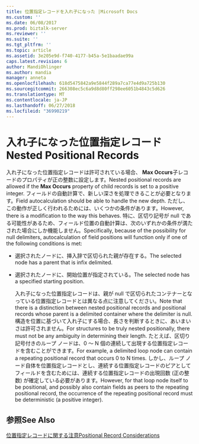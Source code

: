 ```yaml
---
title: 位置指定レコードを入れ子になった |Microsoft Docs
ms.custom: ''
ms.date: 06/08/2017
ms.prod: biztalk-server
ms.reviewer: ''
ms.suite: ''
ms.tgt_pltfrm: ''
ms.topic: article
ms.assetid: 3e205e9d-f740-4177-b45a-5e1baadae99a
caps.latest.revision: 6
author: MandiOhlinger
ms.author: mandia
manager: anneta
ms.openlocfilehash: 618d5475842a9e5844f289a7ca77e4d9a725b130
ms.sourcegitcommit: 266308ec5c6a9d8d80ff298ee6051b4843c5d626
ms.translationtype: MT
ms.contentlocale: ja-JP
ms.lasthandoff: 06/27/2018
ms.locfileid: "36990219"
---
```

# <a name="nested-positional-records"></a><span data-ttu-id="c44b2-102">入れ子になった位置指定レコード</span><span class="sxs-lookup"><span data-stu-id="c44b2-102">Nested Positional Records</span></span>
<span data-ttu-id="c44b2-103">入れ子になった位置指定レコードは許可されている場合、 **Max Occurs**子レコードのプロパティが正の整数に設定します。</span><span class="sxs-lookup"><span data-stu-id="c44b2-103">Nested positional records are allowed if the **Max Occurs** property of child records is set to a positive integer.</span></span> <span data-ttu-id="c44b2-104">フィールドの自動計算で、新しい深さを処理できることが必要となります。</span><span class="sxs-lookup"><span data-stu-id="c44b2-104">Field autocalculation should be able to handle the new depth.</span></span> <span data-ttu-id="c44b2-105">ただし、この動作が正しく行われるためには、いくつかの条件があります。</span><span class="sxs-lookup"><span data-stu-id="c44b2-105">However, there is a modification to the way this behaves.</span></span> <span data-ttu-id="c44b2-106">特に、区切り記号が null である可能性があるため、フィールド位置の自動計算は、次のいずれかの条件が満たされた場合にしか機能しません。</span><span class="sxs-lookup"><span data-stu-id="c44b2-106">Specifically, because of the possibility for null delimiters, autocalculation of field positions will function only if one of the following conditions is met:</span></span>  
  
- <span data-ttu-id="c44b2-107">選択されたノードに、挿入辞で区切られた親が存在する。</span><span class="sxs-lookup"><span data-stu-id="c44b2-107">The selected node has a parent that is infix delimited.</span></span>  
  
- <span data-ttu-id="c44b2-108">選択されたノードに、開始位置が指定されている。</span><span class="sxs-lookup"><span data-stu-id="c44b2-108">The selected node has a specified starting position.</span></span>  
  
  <span data-ttu-id="c44b2-109">入れ子になった位置指定レコードは、親が null で区切られたコンテナーとなっている位置指定レコードとは異なる点に注意してください。</span><span class="sxs-lookup"><span data-stu-id="c44b2-109">Note that there is a distinction between nested positional records and positional records whose parent is a delimited container where the delimiter is null.</span></span> <span data-ttu-id="c44b2-110">構造を位置に基づいて入れ子にする場合、長さを判断するときに、あいまいさは許可されません。</span><span class="sxs-lookup"><span data-stu-id="c44b2-110">For structures to be truly nested positionally, there must not be any ambiguity in determining their length.</span></span> <span data-ttu-id="c44b2-111">たとえば、区切り記号付きのループ ノードは、0 ～ N 個の連続して出現する位置指定レコードを含むことができます。</span><span class="sxs-lookup"><span data-stu-id="c44b2-111">For example, a delimited loop node can contain a repeating positional record that occurs 0 to N times.</span></span> <span data-ttu-id="c44b2-112">しかし、ループ ノード自体を位置指定レコードとし、連続する位置指定レコードのピアとしてフィールドを含むためには、連続する位置指定レコードの出現回数 (正の整数) が確定している必要があります。</span><span class="sxs-lookup"><span data-stu-id="c44b2-112">However, for that loop node itself to be positional, and possibly also contain fields as peers to the repeating positional record, the occurrence of the repeating positional record must be deterministic (a positive integer).</span></span>  
  
## <a name="see-also"></a><span data-ttu-id="c44b2-113">参照</span><span class="sxs-lookup"><span data-stu-id="c44b2-113">See Also</span></span>  
 [<span data-ttu-id="c44b2-114">位置指定レコードに関する注意</span><span class="sxs-lookup"><span data-stu-id="c44b2-114">Positional Record Considerations</span></span>](../core/positional-record-considerations.md)